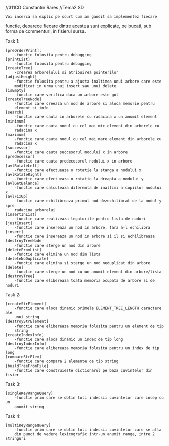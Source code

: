 //311CD Constantin Rares
//Tema2 SD

	Voi incerca sa explic pe scurt cum am gandit sa implementez fiecare
functie, deoarece fiecare dintre acestea sunt explicate, pe bucati, sub forma 
de commenturi, in fisierul sursa.

Task 1:

	[preOrderPrint]:  
		-functie folosita pentru debugging
	[printList]
		-functie folosita pentru debugging
	[createTree]
		-crearea arborelului si atribuirea pointerilor
	[adjustHeight]
		-functie folosita pentru a ajusta inaltimea unui arbore care este
		modificat in urma unui insert sau unui delete
	[isEmpty]
		-functie care verifica daca un arbore este gol
	[createTreeNode]
		-functie care creeaza un nod de arbore si aloca memorie pentru
		element si info
	[search]
		-functie care cauta in arborele cu radacina x un anumit element
	[minimum]
		-functie care cauta nodul cu cel mai mic element din arborele cu
		radacina x
	[maximum]
		-functie care cauta nodul cu cel mai mare element din arborele cu
		radacina x
	[successor]
		-functie care cauta succesorul nodului x in arbore
	[predecessor]
		-functie care cauta predecesorul nodului x in arbore
	[avlRotateLeft]
		-functie care efectueaza o rotatie la stanga a nodului x
	[avlRotateRight]
		-functie care efectueaza o rotatie la dreapta a nodului y
	[avlGetBalance]
		-functie care calculeaza diferenta de inaltimi a copiilor nodului x
	[avlFixUp]
		-functie care echilibreaza primul nod dezechilibrat de la nodul y spre
		radacina arborelui
	[insertInList]
		-functie care realizeaza legaturile pentru lista de noduri
	[justInsert]
		-functie care insereaza un nod in arbore, fara a-l echilibra
	[insert]
		-functie care insereaza un nod in arbore si il si echilibreaza
	[destroyTreeNode]
		-functie care sterge un nod din arbore
	[deleteFromList]
		-functie care elimina un nod din lista
	[deleteNoDuplicate]
		-functie care elimina si sterge un nod neduplicat din arbore
	[delete]
		-functie care sterge un nod cu un anumit element din arbore/lista
	[destroyTree]
		-functie care elibereaza toata memoria ocupata de arbore si de noduri


Task 2:

	[createStrElement]
		-functie care aloca dinamic primele ELEMENT_TREE_LENGTH caractere ale 
		unui string
	[destroyStrElement]
		-functie care elibereaza memoria folosita pentru un element de tip 
		string
	[createIndexInfo]
		-functie care aloca dinamic un index de tip long
	[destroyIndexInfo]
		-functie care elibereaza memoria folosita pentru un index de tip long
	[compareStrElem]
		-functie care compara 2 elemente de tip string
	[buildTreeFromFile]
		-functie care construieste dictionarul pe baza cuvintelor din fisier

Task 3:

	[singleKeyRangeQuery]
		-functie prin care se obtin toti indecsii cuvintelor care incep cu un
		anumit string

Task 4:

	[multiKeyRangeQuery]
		-functie prin care se obtin toti indecsii cuvintelor care se afla 
		din punct de vedere lexicografic intr-un anumit range, intre 2 stringuri

